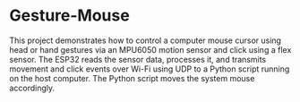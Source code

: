 # Gesture-Mouse
This project demonstrates how to control a computer mouse cursor using head or hand gestures via an MPU6050 motion sensor and click using a flex sensor. The ESP32 reads the sensor data, processes it, and transmits movement and click events over Wi-Fi using UDP to a Python script running on the host computer. The Python script moves the system mouse accordingly.
